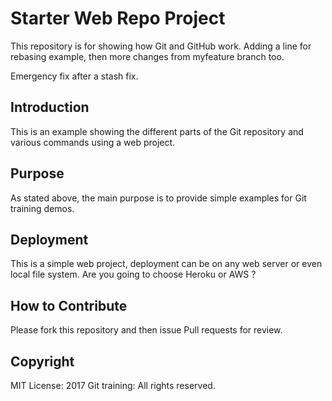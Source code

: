 # Starter Web Repo Project

This repository is for showing how Git and GitHub work.
Adding a line for rebasing example, then more changes from
myfeature branch too.

Emergency fix after a stash fix.

## Introduction

This is an example showing the different parts of the Git repository
and various commands using a web project.

## Purpose

As stated above, the main purpose is to provide simple examples
for Git training demos.

## Deployment

This is a simple web project, deployment can be on
any web server or even local file system.
Are you going to choose Heroku or AWS ?

## How to Contribute

Please fork this repository and then issue Pull requests for review.

## Copyright

MIT License: 2017 Git training: All rights reserved.
